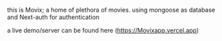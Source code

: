 this is Movix; a home of plethora of movies.
using mongoose as database and Next-auth for authentication

a live demo/server can be found here (https://Movixapp.vercel.app)